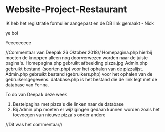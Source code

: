 # Website-Project-Restaurant
IK heb het registratie formulier aangepast en de DB link gemaakt - Nick

ye boi

Yeeeeeeeee


//Commentaar van Deepak 26 Oktober 2018//
Homepagina.php hierbij moeten de knoppen alleen nog doorverwezen worden naar de juiste pagina's.
Homepagina.php gebruikt afbeelding pizza.jpg
Admin.php gebruikt bestand (soorten.php) voor het ophalen van de pizzalijst.
Admin.php gebruikt bestand (gebruikers.php) voor het ophalen van de gebruikersgegevens.
database.php is het bestand die de link legt met de database van Fenna.

To do van Deepak deze week
1. Bestelpagina met pizza's die linken naar de database
2. Bij Admin.php moeten er wijzigingen gedaan kunnen worden zoals het toevoegen van nieuwe pizza's onder andere

//Dit was het commentaar//
